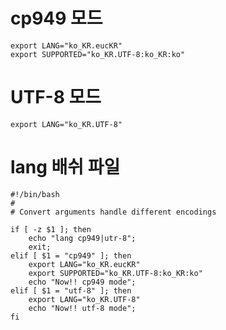 cp949 모드
===

    export LANG="ko_KR.eucKR"
    export SUPPORTED="ko_KR.UTF-8:ko_KR:ko"

UTF-8 모드
===

    export LANG="ko_KR.UTF-8"

lang 배쉬 파일
===

    #!/bin/bash
    #
    # Convert arguments handle different encodings

    if [ -z $1 ]; then
        echo "lang cp949|utr-8";
        exit;
    elif [ $1 = "cp949" ]; then
        export LANG="ko_KR.eucKR"
        export SUPPORTED="ko_KR.UTF-8:ko_KR:ko"
        echo "Now!! cp949 mode";
    elif [ $1 = "utf-8" ]; then
        export LANG="ko_KR.UTF-8"
        echo "Now!! utf-8 mode";
    fi
